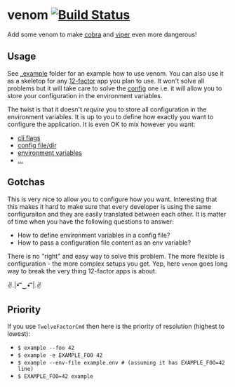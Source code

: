 # venom [![Build Status](https://travis-ci.org/themalkolm/venom.svg?branch=master)](https://travis-ci.org/themalkolm/venom)

Add some venom to make [cobra](https://github.com/spf13/cobra) and [viper](https://github.com/spf13/viper)
even more dangerous!

## Usage

See [_example](https://github.com/themalkolm/venom/tree/master/_example) folder for an example how to use venom. You can also use it as a skeletop for
any [12-factor](https://12factor.net) app you plan to use. It won't solve all problems but it will take care to solve
the [config](https://12factor.net/config) one i.e. it will allow you to store your configuration in the environment variables.

The twist is that it doesn't *require* you to store all configuration in the environment variables. It is up to you to define how exactly you want to configure the application. It is even OK to mix however you want:

* [cli flags](https://github.com/spf13/cobra#working-with-flags)
* [config file/dir](https://github.com/spf13/viper#reading-config-files)
* [environment variables](https://github.com/spf13/viper#working-with-flags)
* [...](https://github.com/spf13/viper#what-is-viper)

## Gotchas

This is very nice to allow you to configure how you want. Interesting that this makes it hard to make sure that every developer is
using the same configuraiton and they are easily translated between each other. It is matter of time when you have the following questions to answer:

* How to define environment variables in a config file?
* How to pass a configuration file content as an env variable?

There is no "right" and easy way to solve this problem. The more flexible is configuration - the more complex setups you get. Yep, here `venom` goes long way to break the very thing 12-factor apps is about.

✌.|•͡˘‿•͡˘|.✌

## Priority

If you use `TwelveFactorCmd` then here is the priority of resolution (highest to lowest):

* `$ example --foo 42`
* `$ example -e EXAMPLE_FOO 42`
* `$ example --env-file example.env # (assuming it has EXAMPLE_FOO=42 line)`
* `$ EXAMPLE_FOO=42 example`
